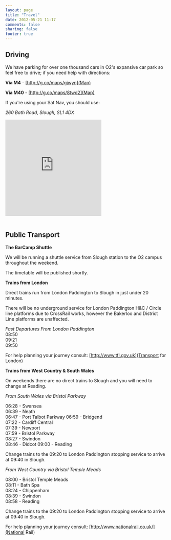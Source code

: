 ```yaml
---
layout: page
title: "Travel"
date: 2012-05-21 11:17
comments: false
sharing: false
footer: true
---
```


## Driving

We have parking for over one thousand cars in O2's expansive car park so feel free to drive; if you need help with directions:

**Via M4** - [http://g.co/maps/gjwyn](Map)

**Via M40** - [http://g.co/maps/8twd2](Map)

If you're using your Sat Nav, you should use:

*260 Bath Road, Slough, SL1 4DX*

<iframe align="center" width="300" height="300" frameborder="0" scrolling="no" marginheight="0" marginwidth="0" src="http://maps.google.co.uk/maps?f=q&amp;source=s_q&amp;hl=en&amp;geocode=&amp;q=SL1+4DX&amp;aq=&amp;sll=53.800651,-4.064941&amp;sspn=18.388688,39.331055&amp;ie=UTF8&amp;hq=&amp;hnear=Slough+SL1+4DX,+United+Kingdom&amp;t=m&amp;ll=51.527009,-0.629482&amp;spn=0.01602,0.025749&amp;z=14&amp;iwloc=A&amp;output=embed"></iframe><br/><br/>

## Public Transport

**The BarCamp Shuttle**

We will be running a shuttle service from Slough station to the O2 campus throughout the weekend.

The timetable will be published shortly.

**Trains from London**

Direct trains run from London Paddington to Slough in just under 20 minutes.

There will be no underground service for London Paddington H&C / Circle line platforms due to CrossRail works, however the Bakerloo and District Line platforms are unaffected.

*Fast Departures From London Paddington*  
08:50  
09:21  
09:50  

For help planning your journey consult: [http://www.tfl.gov.uk](Transport for London)

**Trains from West Country & South Wales**

On weekends there are no direct trains to Slough and you will need to change at Reading.

*From South Wales via Bristol Parkway*  

06:28 - Swansea  
06:39 - Neath  
06:47 - Port Talbot Parkway
06:59 - Bridgend  
07:22 - Cardiff Central  
07:39 - Newport  
07:59 - Bristol Parkway  
08:27 - Swindon  
08:46 - Didcot 
09:00 - Reading 

Change trains to the 09:20 to London Paddington stopping service to arrive at 09:40 in Slough.

*From West Country via Bristol Temple Meads*

08:00 - Bristol Temple Meads  
08:11 - Bath Spa  
08:24 - Chippenham  
08:39 - Swindon  
08:58 - Reading

Change trains to the 09:20 to London Paddington stopping service to arrive at 09:40 in Slough.

For help planning your journey consult: [http://www.nationalrail.co.uk/](National Rail)